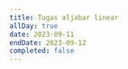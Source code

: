 ```yaml
---
title: Tugas aljabar linear
allDay: true
date: 2023-09-11
endDate: 2023-09-12
completed: false
---
```

